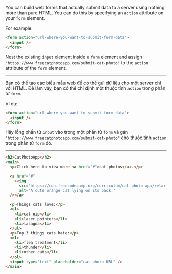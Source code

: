 You can build web forms that actually submit data to a server using nothing more than pure HTML. You can do this by specifying an `action` attribute on your `form` element.

For example:

```html
<form action="url-where-you-want-to-submit-form-data">
  <input />
</form>
```

Nest the existing `input` element inside a `form` element and assign `"https://www.freecatphotoapp.com/submit-cat-photo"` to the `action` attribute of the `form` element.

---

Bạn có thể tạo các biểu mẫu web để có thể gửi dữ liệu cho một server chỉ với HTML. Để làm vậy, bạn có thể chỉ định một thuộc tính `action` trong phần tử `form`.

Ví dụ:

```html
<form action="url-where-you-want-to-submit-form-data">
  <input />
</form>
```

Hãy lồng phần tử `input` vào trong một phần tử `form` và gán `"https://www.freecatphotoapp.com/submit-cat-photo"` cho thuộc tính `action` trong phần tử `form` đó.

---

```html
<h2>CatPhotoApp</h2>
<main>
  <p>Click here to view more <a href="#">cat photos</a>.</p>

  <a href="#"
    ><img
      src="https://cdn.freecodecamp.org/curriculum/cat-photo-app/relaxing-cat.jpg"
      alt="A cute orange cat lying on its back."
  /></a>

  <p>Things cats love:</p>
  <ul>
    <li>cat nip</li>
    <li>laser pointers</li>
    <li>lasagna</li>
  </ul>
  <p>Top 3 things cats hate:</p>
  <ol>
    <li>flea treatment</li>
    <li>thunder</li>
    <li>other cats</li>
  </ol>
  <input type="text" placeholder="cat photo URL" />
</main>
```
